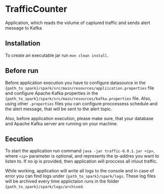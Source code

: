 # TrafficCounter
Application, which reads the volume of captured traffic and sends alert message to Kafka

## Installation
To create an executable jar run `mvn clean install`.

## Before run
Before application execution you have to configure datasource in the `{path_to_spark}/spark/src/main/resources/appliication.properties` file 
and configure Apache Kafka properties in the `{path_to_spark}/spark/src/main/resources/kafka.properties` file.
Also, using other `.properties` files you can configure proccessess schedule and the alert message, that 
will be sent to the alert topic.

Also, before application execution, please make sure, that your database and Apache Kafka server 
are running on your machine.

## Eecution
To start the application run command `java -jar traffic-0.0.1.jar <ip>`,
where `<ip>` parameter is optional, and represents the ip-addres you want to listen to.
If no ip is provided, then application will proccess all in\out traffic.

While working, application will write all logs to the console and in case of error
you can find logs under `{path_to_spark}/spark/logs`. These log files will be archived
every time applictaion runs in the folder `{path_to_spark}/spark/logs/archived`.
